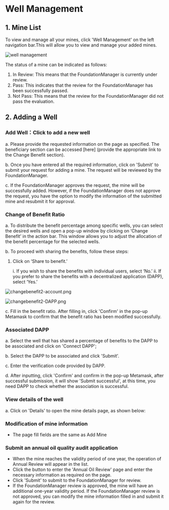 # Well Management

## 1. Mine List

To view and manage all your mines, click 'Well Management' on the left navigation bar.This will allow you to view and manage your added mines.

![well management](/img/docs/WellManagement1.png)

The status of a mine can be indicated as follows:

1. In Review: This means that the FoundationManager is currently under review.
2. Pass: This indicates that the review for the FoundationManager has been successfully passed.
3. Not Pass: This means that the review for the FoundationManager did not pass the evaluation.

## 2. Adding a Well

### Add Well：Click to add a new well

a. Please provide the requested information on the page as specified. The beneficiary section can be accessed [here] (provide the appropriate link to the Change Benefit section).

b. Once you have entered all the required information, click on 'Submit' to submit your request for adding a mine. The request will be reviewed by the FoundationManager.

c. If the FoundationManager approves the request, the mine will be successfully added. However, if the FoundationManager does not approve the request, you have the option to modify the information of the submitted mine and resubmit it for approval.

### Change of Benefit Ratio

a. To distribute the benefit percentage among specific wells, you can select the desired wells and open a pop-up window by clicking on ‘Change Benefit’ in the action bar. This window allows you to adjust the allocation of the benefit percentage for the selected wells.

b. To proceed with sharing the benefits, follow these steps:

1. Click on ‘Share to benefit.’

   i. If you wish to share the benefits with individual users, select ‘No.’
   ii. If you prefer to share the benefits with a decentralized application (DAPP), select ‘Yes.’

![changebenefit2-account.png](/img/docs/ChangeBenefit2-account.png)

![changebenefit2-DAPP.png](/img/docs/ChangeBenefit2-DAPP.png)

c. Fill in the benefit ratio. After filling in, click 'Confirm' in the pop-up Metamask to confirm that the benefit ratio has been modified successfully.

### Associated DAPP

a. Select the well that has shared a percentage of benefits to the DAPP to be associated and click on 'Connect DAPP';

b. Select the DAPP to be associated and click 'Submit'.

c. Enter the verification code provided by DAPP.

d. After inputting, click 'Confirm' and confirm in the pop-up Metamask, after successful submission, it will show 'Submit successful', at this time, you need DAPP to check whether the association is successful.

### View details of the well

a. Click on 'Details' to open the mine details page, as shown below:

### Modification of mine information

- The page fill fields are the same as Add Mine

### Submit an annual oil quality audit application

- When the mine reaches the validity period of one year, the operation of Annual Review will appear in the list.
- Click the button to enter the 'Annual Oil Review' page and enter the necessary information as required on the page.
- Click 'Submit' to submit to the FoundationManager for review.
- If the FoundationManager review is approved, the mine will have an additional one-year validity period. If the FoundationManager review is not approved, you can modify the mine information filled in and submit it again for the review.
